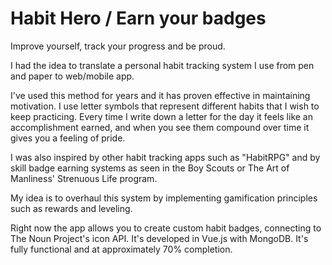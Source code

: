 # Habit Hero / Earn your badges

Improve yourself, track your progress and be proud.

I had the idea to translate a personal habit tracking system I use from pen and paper to web/mobile app.

I've used this method for years and it has proven effective in maintaining motivation. I use letter symbols that represent different habits that I wish to keep practicing. Every time I write down a letter for the day it feels like an accomplishment earned, and when you see them compound over time it gives you a feeling of pride.

I was also inspired by other habit tracking apps such as "HabitRPG" and by skill badge earning systems as seen in the Boy Scouts or The Art of Manliness' Strenuous Life program.

My idea is to overhaul this system by implementing gamification principles such as rewards and leveling.

Right now the app allows you to create custom habit badges, connecting to The Noun Project's icon API. It's developed in Vue.js with MongoDB. It's fully functional and at approximately 70% completion.
